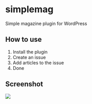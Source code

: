 simplemag
=========

Simple magazine plugin for WordPress

How to use
---
1. Install the plugin
2. Create an issue
3. Add articles to the issue
4. Done

Screenshot
---
<img src="http://s21.postimg.org/a2rbqh2jb/Screen_Shot_2013_07_24_at_5_52_08_PM.png"/>
